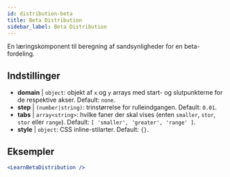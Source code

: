```yaml
---
id: distribution-beta
title: Beta Distribution
sidebar_label: Beta Distribution
---
```


En læringskomponent til beregning af sandsynligheder for en beta-fordeling.

## Indstillinger

* __domain__ | `object`: objekt af `x` og `y` arrays med start- og slutpunkterne for de respektive akser. Default: `none`.
* __step__ | `(number|string)`: trinstørrelse for rulleindgangen. Default: `0.01`.
* __tabs__ | `array<string>`: hvilke faner der skal vises (enten `smaller`, `stor`, `stor` eller `range`). Default: `[
  'smaller',
  'greater',
  'range'
]`.
* __style__ | `object`: CSS inline-stilarter. Default: `{}`.


## Eksempler

```jsx live
<LearnBetaDistribution />
```

